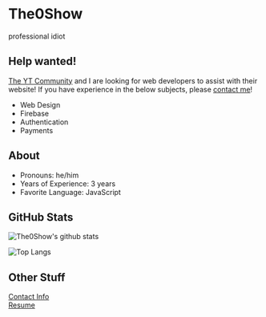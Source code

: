 
# The0Show
professional idiot

## Help wanted!
[The YT Community](https://github.com/The-YT-Community) and I are looking for web developers to assist with their website! If you have experience in the below subjects, please [contact me](https://the0show.com/contact)!
- Web Design
- Firebase
- Authentication
- Payments

## About
- Pronouns: he/him
- Years of Experience: 3 years
- Favorite Language: JavaScript

## GitHub Stats
![The0Show's github stats](https://github-readme-stats.vercel.app/api?username=The0Show)

![Top Langs](https://github-readme-stats.vercel.app/api/top-langs/?username=The0Show)

## Other Stuff
[Contact Info](http://the0show.com/contact.html)
<br>
[Resume](https://the0show.com/resume.html)

<!--
**The0Show/the0show** is a ✨ _special_ ✨ repository because its `README.md` (this file) appears on your GitHub profile.

Here are some ideas to get you started:

- 🔭 I’m currently working on ...
- 🌱 I’m currently learning ...
- 👯 I’m looking to collaborate on ...
- 🤔 I’m looking for help with ...
- 💬 Ask me about ...
- 📫 How to reach me: ...
- 😄 Pronouns: ...
- ⚡ Fun fact: ...
-->
